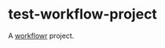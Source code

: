 # test-workflow-project

A [workflowr][] project.

[workflowr]: https://github.com/workflowr/workflowr
